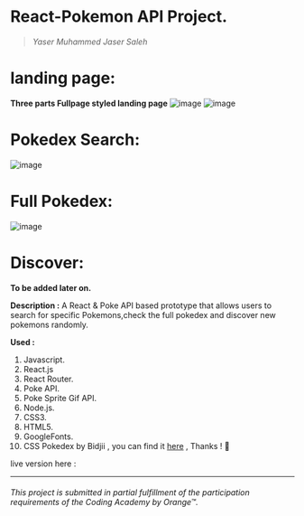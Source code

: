 # React-Pokemon API Project.
> _Yaser Muhammed Jaser Saleh_




# landing page:
**Three parts Fullpage styled landing page**
![image](https://user-images.githubusercontent.com/48364065/64476771-af23b600-d19b-11e9-9688-d70bcb87ec79.png)
![image](https://user-images.githubusercontent.com/48364065/64476774-bb0f7800-d19b-11e9-8314-df3119c47e3f.png)
# Pokedex Search:
![image](https://user-images.githubusercontent.com/48364065/64476780-cb275780-d19b-11e9-9981-9d21d46858dc.png)
# Full Pokedex:
![image](https://user-images.githubusercontent.com/48364065/64476787-da0e0a00-d19b-11e9-85d5-4bb2a31d5061.png)
# Discover:
**To be added later on.**


**Description :**
A React & Poke API based prototype that allows users to search for specific Pokemons,check the full pokedex and discover new pokemons randomly.



**Used :**
1. Javascript.
2. React.js
3. React Router.
4. Poke API.
5. Poke Sprite Gif API.
6. Node.js.
7. CSS3.
8. HTML5.
9. GoogleFonts.
10. CSS Pokedex by Bidjii , you can find it [here]( https://codepen.io/Bidji/pen/MYdPwo) , Thanks ! 🙏




live version here : 
___

###### This project is submitted in partial fulfillment of the participation requirements of the Coding Academy by Orange™.
